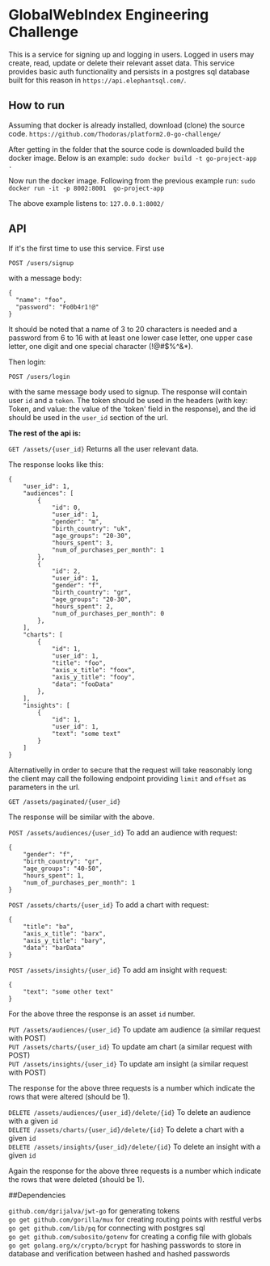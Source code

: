 # GlobalWebIndex Engineering Challenge

This is a service for signing up and logging in users. Logged in users may create, read, update or delete their relevant asset data. This service provides basic auth functionality and persists in a postgres sql database built for this reason in ```https://api.elephantsql.com/```.

## How to run

Assuming that docker is already installed, download (clone) the source code.
```https://github.com/Thodoras/platform2.0-go-challenge/```

After getting in the folder that the source code is downloaded build the docker image. Below is an example:
```sudo docker build -t go-project-app .```

Now run the docker image. Following from the previous example run:
```sudo docker run -it -p 8002:8001  go-project-app```

The above example listens to:
```127.0.0.1:8002/```

## API

If it's the first time to use this service. First use

```POST /users/signup```

with a message body:

```
{
  "name": "foo",
  "password": "Fo0b4r1!@"
}
```

It should be noted that a name of 3 to 20 characters is needed and a password from 6 to 16 with at least one lower case letter, one upper case letter, one digit and one special character (!@#$%^&*).

Then login:

```POST /users/login```

with the same message body used to signup. The response will contain user ```id``` and a ```token```.
The token should be used in the headers (with key: Token, and value: the value of the 'token' field in the response), and the id should be used in the ```user_id``` section of the url.

**The rest of the api is:**

```GET /assets/{user_id}``` Returns all the user relevant data.

The response looks like this:
```
{
    "user_id": 1,
    "audiences": [
        {
            "id": 0,
            "user_id": 1,
            "gender": "m",
            "birth_country": "uk",
            "age_groups": "20-30",
            "hours_spent": 3,
            "num_of_purchases_per_month": 1
        },
        {
            "id": 2,
            "user_id": 1,
            "gender": "f",
            "birth_country": "gr",
            "age_groups": "20-30",
            "hours_spent": 2,
            "num_of_purchases_per_month": 0
        },
    ],
    "charts": [
        {
            "id": 1,
            "user_id": 1,
            "title": "foo",
            "axis_x_title": "foox",
            "axis_y_title": "fooy",
            "data": "fooData"
        },
    ],
    "insights": [
        {
            "id": 1,
            "user_id": 1,
            "text": "some text"
        }
    ]
}
```
Alternativelly in order to secure that the request will take reasonably long the client may call the following endpoint providing ```limit``` and ```offset``` as parameters in the url.

```GET /assets/paginated/{user_id}```

The response will be similar with the above.


```POST /assets/audiences/{user_id}``` To add an audience with request:
```
{
	"gender": "f",
	"birth_country": "gr",
	"age_groups": "40-50",
	"hours_spent": 1,
	"num_of_purchases_per_month": 1
}
```
```POST /assets/charts/{user_id}``` To add a chart with request:
```
{
	"title": "ba",
	"axis_x_title": "barx",
	"axis_y_title": "bary",
	"data": "barData"
}
```
```POST /assets/insights/{user_id}``` To add am insight with request:
```
{
	"text": "some other text"
}
```

For the above three the response is an asset ```id``` number.

```PUT /assets/audiences/{user_id}``` To update am audience (a similar request with POST) </br>
```PUT /assets/charts/{user_id}``` To update am chart (a similar request with POST) </br>
```PUT /assets/insights/{user_id}``` To update am insight (a similar request with POST) </br>

The response for the above three requests is a number which indicate the rows that were altered (should be 1).

```DELETE /assets/audiences/{user_id}/delete/{id}``` To delete an audience with a given ```id``` </br>
```DELETE /assets/charts/{user_id}/delete/{id}``` To delete a chart with a given ```id``` </br>
```DELETE /assets/insights/{user_id}/delete/{id}``` To delete an insight with a given ```id``` </br>

Again the response for the above three requests is a number which indicate the rows that were deleted (should be 1).

##Dependencies

```github.com/dgrijalva/jwt-go```  for generating tokens </br>
```go get github.com/gorilla/mux```  for creating routing points with restful verbs </br>
```go get github.com/lib/pq```  for connecting with postgres sql </br>
```go get github.com/subosito/gotenv```  for creating a config file with globals </br>
```go get golang.org/x/crypto/bcrypt``` for hashing passwords to store in database and verification between hashed and hashed passwords </br>
